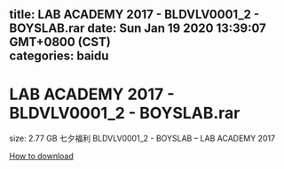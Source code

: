 
title: LAB ACADEMY 2017 - BLDVLV0001_2 - BOYSLAB.rar
date: Sun Jan 19 2020 13:39:07 GMT+0800 (CST)    
categories: baidu
---

# LAB ACADEMY 2017 - BLDVLV0001_2 - BOYSLAB.rar
size: 2.77 GB
 七夕福利 BLDVLV0001_2 - BOYSLAB – LAB ACADEMY 2017
 

[How to download](https://bpcam.bemobtrk.com/go/2ceec3aa-1ca2-46d6-b9ff-aaa5c184517c?jno=5222)